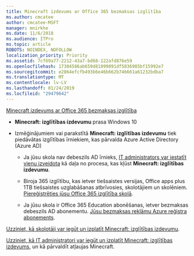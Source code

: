 ```yaml
---
title: Minecraft izdevums ar Office 365 bezmaksas izglītība
ms.author: cmcatee
author: cmcatee-MSFT
manager: mnirkhe
ms.date: 11/6/2018
ms.audience: ITPro
ms.topic: article
ROBOTS: NOINDEX, NOFOLLOW
localization_priority: Priority
ms.assetid: 7cf69a77-2212-43a7-bd68-122afd876e59
ms.openlocfilehash: 17304586ab659d81099091df5836985bf15992e7
ms.sourcegitcommit: e2864efcfb493b6e46b662b746661a61232bdba7
ms.translationtype: MT
ms.contentlocale: lv-LV
ms.lasthandoff: 01/24/2019
ms.locfileid: "29479642"
---
```

[Minecraft izdevums ar Office 365 bezmaksas izglītība](https://docs.microsoft.com/en-us/education/windows/get-minecraft-for-education)
  
- **Minecraft: izglītības izdevumu** prasa Windows 10 
    
- Izmēģinājumiem vai parakstītā **Minecraft: izglītības izdevumu** tiek piedāvātas izglītības īrniekiem, kas pārvalda Azure Active Directory (Azure AD) 
    
  - Ja jūsu skola nav debeszils AD īrnieks, [IT administrators var iestatīt vienu izveidota](https://docs.microsoft.com/en-us/education/windows/school-get-minecraft) kā daļa no procesa, kas kļūst **Minecraft: izglītības izdevumu**.
    
  - Biroja 365 izglītību, kas ietver tiešsaistes versijas, Office apps plus 1TB tiešsaistes uzglabāšanas atbrīvosies, skolotājiem un skolēniem. [Piereģistrēties jūsu Office 365 izglītība skolā](https://products.office.com/academic/office-365-education-plan).
    
  - Ja jūsu skola ir Office 365 Education abonēšanas, ietver bezmaksas debeszils AD abonementu. [Jūsu bezmaksas reklāmu Azure reģistra abonements](https://msdn.microsoft.com/library/windows/hardware/mt703369%28v=vs.85%29.aspx).
    
[Uzziniet, kā skolotāji var iegūt un izplatīt Minecraft: izglītības izdevumu](https://docs.microsoft.com/en-us/education/windows/teacher-get-minecraft).
  
[Uzziniet, kā IT administratori var iegūt un izplatīt Minecraft: izglītības izdevums](https://docs.microsoft.com/en-us/education/windows/school-get-minecraft), un kā pārvaldīt atļaujas Minecraft.
  

